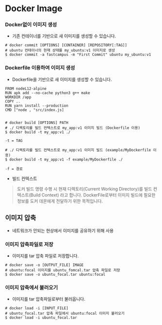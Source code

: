 # Docker Image

### Docker없이 이미지 생성

- 기존 컨테이너를 기반으로 새 이미지를 생성할 수 있습니다.

```
# docker commit [OPTIONS] [CONTAINER] [REPOSITORY[:TAG]]
# ubuntu 컨테이너의 현재 상태를 my_ubuntu:v1 이미지로 생성
$ docker commit -a fastcampus -m "First Commit" ubuntu my_ubuntu:v1
```

### Dockerfile 이용하여 이미지 생성

- Dockerfile을 기반으로 새 이미지를 생성할 수 있습니다.

```
FROM nodeL12-alpine
RUN apk add --no-cache python3 g++ make
WORKDIR /app
COPY ..
RUN yarn install --production
CMD ["node , "src/index.js]


# docker build [OPTIONS] PATH
# ./ 디렉토리를 빌드 컨텍스트로 my_app:v1 이미지 빌드 (Dockerfile 이용)
$ docker build -t my_app:v1 ./

-t = TAG

# ./ 디렉토리를 빌드 컨텍스트로 my_app:v1 이미지 빌드 (example/MyDockerfile 이용)
$ docker build -t my_app:v1 -f example/MyDockerfile ./

-f = 경로
```

- 빌드 컨텍스트

> 도커 빌드 명령 수행 시 현재 디렉토리(Current Working Directory)를 빌드 컨텍스트(Build Context) 라고 합니다. DockerFile로부터 이미지 빌드에 필요한 정보를 도커 데몬에게 전달하기 위한 목적입니다.

## 이미지 압축

- 네트워크가 안되는 현상에서 이미지를 공유하기 위해 사용

### 이미지 압축파일로 저장

- 이미지를 tar 압축 파일로 저장합니다.

```
# docker save -o [OUTPUT_FILE] IMAGE
# ubuntu:focal 이미지를 ubuntu_fomcal.tar 압축 파일로 저장
$ docker save -o ubuntu_focal.tar ubuntu:focal
```

### 이미지 압축에서 불러오기

- 이미지를 tar 압축파일로부터 불러옵니다.

```
# docker load -i [INPUT_FILE]
# ubuntu_focal.tar 압축 파일에서 ubuntu:focal 이미지 불러오기
$ docker load -i ubuntu_focal.tar
```
